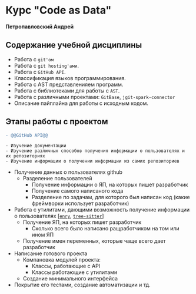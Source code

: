 # Курс "Code as Data"
**Петропавловский Андрей**  
## Содержание учебной дисциплины
- Работа с `git'ом`
- Работа с `git hosting'ами`.
- Работа с `GitHub API`.
- Классификация языков программирования.
- Работа с AST представленияем программ.
- Работа с библиотеками для работы с `AST`.
- Работа с различными проектами: `GitBase`,  `jgit-spark-connector`
- Описание пайплайна для работы с исходным кодом.
## Этапы работы с проектом
```diff
- @@GitHub API@@
```
    - Изучение документации
    - Изучение различных способов получения информации о пользователях и их репозиториях
    - Изучение информации о получении информации из самих репозиториев
- Получение данных о пользователях github
    - Разделение пользователей
        - Получение информации о ЯП, на которых пишет разработчик
        - Получение самого написаного кода 
        - Разделение по задачам, для которого был написан код (какие фреймворки использует разработчик)
- Работа с утилитами, дающими возможность получение информации о пользователях [[`enry`](https://github.com/go-enry/go-enry), [`tree-sitter`](https://github.com/tree-sitter/tree-sitter)]
    - Получение ЯП, на которых пишет разработчик
        - Сколько всего было написано ращработчиком на том или ином ЯП
    - Получение имен переменных, которые чаще всего дает разработчик  
- Написание готового проекта
    - Компановка модулей проекта:
        - Классы, работающие с API
        - Классы работающие с утилитами
    - Создание минимального интерфейса
- Покрытие его тестами, создание автоматизации и тд.
    
